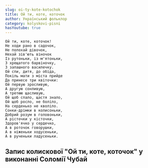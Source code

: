 ```yaml
---
slug: oi-ty-kote-kotochok
title: Ой ти, коте, коточок
author: Український фольклор
category: kolyskovi-pisni
hasYoutube: true
---
```

```
Ой ти, коте, коточок!
Не ходи рано в садочок,
Не полохай дівочок,
Нехай зів'ють віночок
Із рутоньки, із м'ятоньки,
З хрещатого барвіночку,
З запашного василечку.
Ой спи, дитя, до обіда,
Покіль мати з міста прийде
Да принесе три квіточки:
Ой первую зросливую,
А другую сонливую,
А третюю щасливую,
Ой щоб спало, щастя знало,
Ой щоб росло, не боліло,
На серденько не кволіло.
Сонки-дрімки в колисоньки,
Добрий розум в головоньки,
А рісточки у кісточки,
Здоров'ячко у сердечко,
А в роточок говорушки,
А в ніженьки ходусеньки,
А в рученьки ладусеньки.
```

## Запис колискової "Ой ти, коте, коточок" у виконанні Соломії Чубай

<YoutubeIframe id="EgsIQMaSAaw" className="md:w-4/5" />
